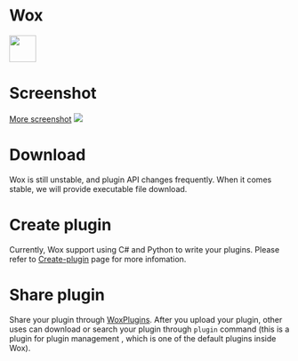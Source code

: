 Wox
=========
<img src="http://ww2.sinaimg.cn/large/5d7c1fa4gw1ecguilvacmj2074074748.jpg" height="48" />


Screenshot
=========

<a href="https://github.com/qianlifeng/WinAlfred/wiki/Screenshot">More screenshot</a>
<img src="http://ww4.sinaimg.cn/large/684a4a64gw1ec8rwdmqvbg20zk0m8qih.gif" />


Download
=========

Wox is still unstable, and plugin API changes frequently. When it comes stable, we will provide executable file download.


Create plugin
=========

Currently, Wox support using C# and Python to write your plugins. Please refer to [Create-plugin](https://github.com/qianlifeng/Wox/wiki/Create-workflows) page for more infomation.

Share plugin
=========

Share your plugin through <a href="http://winalfred.scottqian.com/">WoxPlugins</a>. After you upload your plugin, other uses can download or search your plugin through `plugin` command (this is a plugin for plugin management , which is one of the default plugins inside Wox).
